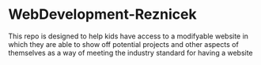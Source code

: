 # WebDevelopment-Reznicek
This repo is designed to help kids have access to a modifyable website in which they are able to show off potential projects and other aspects of themselves as a way of meeting the industry standard for having a website

